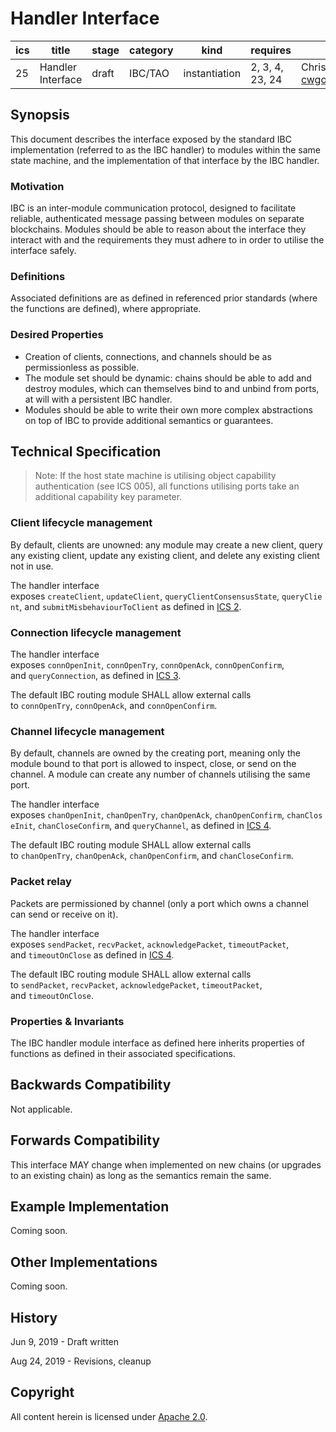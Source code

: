 # Handler Interface

| ics | title | stage | category | kind | requires | author | created | modified |
| --- | --- | --- | --- | --- | --- | --- | --- | --- |
| 25 | Handler Interface | draft | IBC/TAO | instantiation | 2, 3, 4, 23, 24 | Christopher Goes <cwgoes@tendermint.com> | 2019-04-23 | 2019-08-25 |

## **Synopsis**

This document describes the interface exposed by the standard IBC implementation (referred to as the IBC handler) to modules within the same state machine, and the implementation of that interface by the IBC handler.

### **Motivation**

IBC is an inter-module communication protocol, designed to facilitate reliable, authenticated message passing between modules on separate blockchains. Modules should be able to reason about the interface they interact with and the requirements they must adhere to in order to utilise the interface safely.

### **Definitions**

Associated definitions are as defined in referenced prior standards (where the functions are defined), where appropriate.

### **Desired Properties**

- Creation of clients, connections, and channels should be as permissionless as possible.
- The module set should be dynamic: chains should be able to add and destroy modules, which can themselves bind to and unbind from ports, at will with a persistent IBC handler.
- Modules should be able to write their own more complex abstractions on top of IBC to provide additional semantics or guarantees.

## **Technical Specification**

> Note: If the host state machine is utilising object capability authentication (see ICS 005), all functions utilising ports take an additional capability key parameter.
> 

### **Client lifecycle management**

By default, clients are unowned: any module may create a new client, query any existing client, update any existing client, and delete any existing client not in use.

The handler interface exposes `createClient`, `updateClient`, `queryClientConsensusState`, `queryClient`, and `submitMisbehaviourToClient` as defined in [ICS 2](https://github.com/cosmos/ibc/blob/main/spec/core/ics-002-client-semantics).

### **Connection lifecycle management**

The handler interface exposes `connOpenInit`, `connOpenTry`, `connOpenAck`, `connOpenConfirm`, and `queryConnection`, as defined in [ICS 3](https://github.com/cosmos/ibc/blob/main/spec/core/ics-003-connection-semantics).

The default IBC routing module SHALL allow external calls to `connOpenTry`, `connOpenAck`, and `connOpenConfirm`.

### **Channel lifecycle management**

By default, channels are owned by the creating port, meaning only the module bound to that port is allowed to inspect, close, or send on the channel. A module can create any number of channels utilising the same port.

The handler interface exposes `chanOpenInit`, `chanOpenTry`, `chanOpenAck`, `chanOpenConfirm`, `chanCloseInit`, `chanCloseConfirm`, and `queryChannel`, as defined in [ICS 4](https://github.com/cosmos/ibc/blob/main/spec/core/ics-004-channel-and-packet-semantics).

The default IBC routing module SHALL allow external calls to `chanOpenTry`, `chanOpenAck`, `chanOpenConfirm`, and `chanCloseConfirm`.

### **Packet relay**

Packets are permissioned by channel (only a port which owns a channel can send or receive on it).

The handler interface exposes `sendPacket`, `recvPacket`, `acknowledgePacket`, `timeoutPacket`, and `timeoutOnClose` as defined in [ICS 4](https://github.com/cosmos/ibc/blob/main/spec/core/ics-004-channel-and-packet-semantics).

The default IBC routing module SHALL allow external calls to `sendPacket`, `recvPacket`, `acknowledgePacket`, `timeoutPacket`, and `timeoutOnClose`.

### **Properties & Invariants**

The IBC handler module interface as defined here inherits properties of functions as defined in their associated specifications.

## **Backwards Compatibility**

Not applicable.

## **Forwards Compatibility**

This interface MAY change when implemented on new chains (or upgrades to an existing chain) as long as the semantics remain the same.

## **Example Implementation**

Coming soon.

## **Other Implementations**

Coming soon.

## **History**

Jun 9, 2019 - Draft written

Aug 24, 2019 - Revisions, cleanup

## **Copyright**

All content herein is licensed under [Apache 2.0](https://www.apache.org/licenses/LICENSE-2.0).